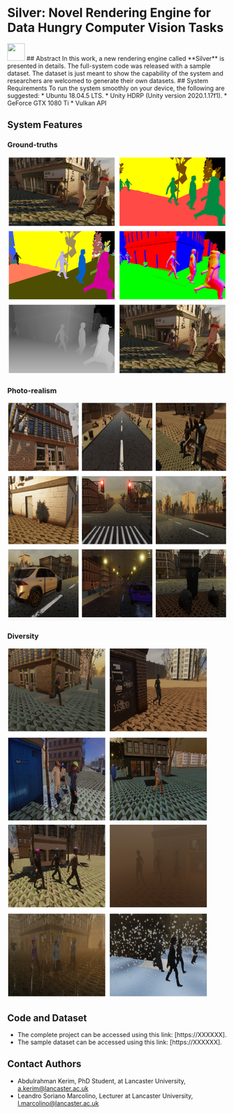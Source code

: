 # Silver: Novel Rendering Engine for Data Hungry Computer Vision Tasks

 
<img src="ezgif.com-gif-maker.gif" width="40" height="40" />
## Abstract
In this work, a new rendering engine called **Silver** is presented in details. The full-system code was released with a sample dataset. The dataset is just meant to show the capability of the system and researchers are welcomed to generate their own datasets.
## System Requirements
To run the system smoothly on your device, the following are suggested:
* Ubuntu 18.04.5 LTS.
* Unity HDRP (Unity version 2020.1.17f1).
* GeForce GTX 1080 Ti
* Vulkan API

## System Features
### Ground-truths
<p align="center">
  <img width="660" height="500" src="https://github.com/A-Kerim/Silver/blob/main/GroundtruthsVars2.PNG">
</p>

### Photo-realism
<p align="center">
  <img width="660" height="500" src="https://github.com/A-Kerim/Silver/blob/main/PhotoRealism.PNG">
</p>

### Diversity
<p float="center">
<img width="460" height="400" src="https://github.com/A-Kerim/Silver/blob/main/TimeVars.PNG">
<img width="460" height="400" src="https://github.com/A-Kerim/Silver/blob/main/WeatherVars.PNG"> 
</p>

## Code and Dataset
* The complete project can be accessed using this link: [https://XXXXXX].
* The sample dataset can be accessed using this link: [https://XXXXXX].


## Contact Authors
* Abdulrahman Kerim, PhD Student, at Lancaster University, a.kerim@lancaster.ac.uk
* Leandro Soriano Marcolino, Lecturer at Lancaster University, l.marcolino@lancaster.ac.uk
